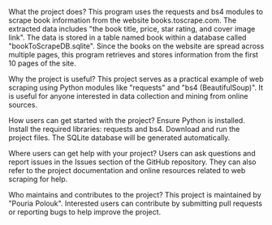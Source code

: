 What the project does?
This program uses the requests and bs4 modules to scrape book information from the website books.toscrape.com. The extracted data includes "the book title, price, star rating, and cover image link". The data is stored in a table named book within a database called "bookToScrapeDB.sqlite". Since the books on the website are spread across multiple pages, this program retrieves and stores information from the first 10 pages of the site.

Why the project is useful?
This project serves as a practical example of web scraping using Python modules like "requests" and "bs4 (BeautifulSoup)". It is useful for anyone interested in data collection and mining from online sources.

How users can get started with the project?
Ensure Python is installed. 
Install the required libraries: requests and bs4. 
Download and run the project files. 
The SQLite database will be generated automatically.

Where users can get help with your project?
Users can ask questions and report issues in the Issues section of the GitHub repository. They can also refer to the project documentation and online resources related to web scraping for help.

Who maintains and contributes to the project?
This project is maintained by "Pouria Polouk". Interested users can contribute by submitting pull requests or reporting bugs to help improve the project.
